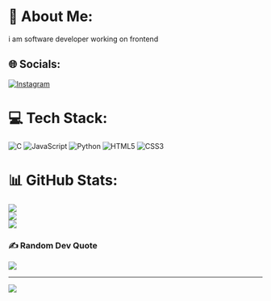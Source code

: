 # 💫 About Me:
i am software developer working on frontend 


## 🌐 Socials:
[![Instagram](https://img.shields.io/badge/Instagram-%23E4405F.svg?logo=Instagram&logoColor=white)](https://instagram.com/in_my_p.r.i.me) 

# 💻 Tech Stack:
![C](https://img.shields.io/badge/c-%2300599C.svg?style=for-the-badge&logo=c&logoColor=white) ![JavaScript](https://img.shields.io/badge/javascript-%23323330.svg?style=for-the-badge&logo=javascript&logoColor=%23F7DF1E) ![Python](https://img.shields.io/badge/python-3670A0?style=for-the-badge&logo=python&logoColor=ffdd54) ![HTML5](https://img.shields.io/badge/html5-%23E34F26.svg?style=for-the-badge&logo=html5&logoColor=white) ![CSS3](https://img.shields.io/badge/css3-%231572B6.svg?style=for-the-badge&logo=css3&logoColor=white)
# 📊 GitHub Stats:
![](https://github-readme-stats.vercel.app/api?username=i-am-collo&theme=dark&hide_border=true&include_all_commits=false&count_private=true)<br/>
![](https://nirzak-streak-stats.vercel.app/?user=i-am-collo&theme=dark&hide_border=true)<br/>
![](https://github-readme-stats.vercel.app/api/top-langs/?username=i-am-collo&theme=dark&hide_border=true&include_all_commits=false&count_private=true&layout=compact)

### ✍️ Random Dev Quote
![](https://quotes-github-readme.vercel.app/api?type=horizontal&theme=radical)

---
[![](https://visitcount.itsvg.in/api?id=i-am-collo&icon=0&color=0)](https://visitcount.itsvg.in)

<!-- Proudly created with GPRM ( https://gprm.itsvg.in ) -->
